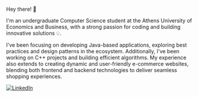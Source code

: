 Hey there! 👋

I'm an undergraduate Computer Science student at the Athens University of Economics and Business, with a strong passion for coding and building innovative solutions 💡.

I've been focusing on developing Java-based applications, exploring best practices and design patterns in the ecosystem. 
Additionally, I've been working on C++ projects and building efficient algorithms. My experience also extends to creating dynamic and user-friendly e-commerce websites,
blending both frontend and backend technologies to deliver seamless shopping experiences.

<a href="https://www.linkedin.com/in/vasileios-oikonomou-349549331/" target="_blank"><img src="https://img.shields.io/badge/LinkedIn-%230077B5.svg?&style=flat-square&logo=linkedin&logoColor=white" alt="LinkedIn"></a>
